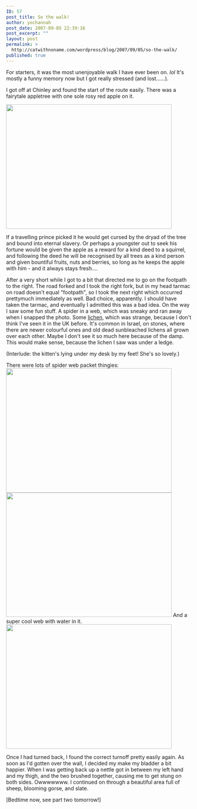 ```yaml
---
ID: 57
post_title: So the walk!
author: yochannah
post_date: 2007-09-05 22:39:16
post_excerpt: ""
layout: post
permalink: >
  http://catwithnoname.com/wordpress/blog/2007/09/05/so-the-walk/
published: true
---
```

For starters, it was the most unenjoyable walk I have ever been on. *lol* It's mostly a funny memory now but I got really stressed (and lost......).

I got off at Chinley and found the start of the route easily. There was a fairytale appletree with one sole rosy red apple on it. 

<img src="http://www.catwithnoname.com/photos/chinley1/images/05092007223.jpg" width="450" height="338" />

If a travelling prince picked it he would get cursed by the dryad of the tree and bound into eternal slavery. Or perhaps a youngster out to seek his fortune would be given the apple as a reward for a kind deed to a squirrel, and following the deed he will be recognised by all trees as a kind person and given bountiful fruits, nuts and berries, so long as he keeps the apple with him - and it always stays fresh.... 

After a very short while I got to a bit that directed me to go on the footpath to the right. The road forked and I took the right fork, but in my head tarmac on road doesn't equal "footpath", so I took the next right which occurred prettymuch immediately as well. Bad choice, apparently. I should have taken the tarmac, and eventually I admitted this was a bad idea. On the way I saw some fun stuff. A spider in a web, which was sneaky and ran away when I snapped the photo. Some <a href="http://www.catwithnoname.com/photos/chinley1/images/05092007231.jpg">lichen</a>, which was strange, because I don't think I've seen it in the UK before. It's common in Israel, on stones, where there are newer colourful ones and old dead sunbleached lichens all grown over each other.  Maybe I don't see it so much here because of the damp. This would make sense, because the lichen I saw was under a ledge. 

(Interlude: the kitten's lying under my desk by my feet! She's so lovely.) 

There were lots of spider web packet thingies: <img src="http://www.catwithnoname.com/photos/chinley1/images/05092007234.jpg" width="450" height="338"/> 
<img src="http://www.catwithnoname.com/photos/chinley1/images/05092007235.jpg" width="450" height="338"/>
And a super cool web with water in it. <img src="http://www.catwithnoname.com/photos/chinley1/images/05092007236.jpg" width="450" height="338"/>

Once I had turned back, I found the correct turnoff pretty easily again. As soon as I'd gotten over the wall, I decided my make my bladder a bit happier. When I was getting back up a nettle got in between my left hand and my thigh, and the two brushed together, causing me to get stung on both sides. Owwwwwww. I continued on through a beautiful area full of sheep, blooming gorse, and slate. 

[Bedtime now, see part two tomorrow!]